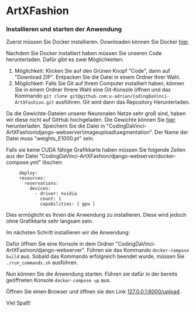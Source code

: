 # ArtXFashion


### Installieren und starten der Anwendung
Zuerst müssen Sie Docker installieren. Downloaden können Sie Docker [hier](https://docs.docker.com/get-docker/).

Nachdem Sie Docker installiert haben müssen Sie unseren Code herunterladen. Dafür gibt es zwei Möglichkeiten:
1. Möglichkeit: Klicken Sie auf den Grünen Knopf "Code", dann auf "Download ZIP". Entpacken Sie die Datei in einem Ordner Ihrer Wahl.
2. Möglichkeit: Falls Sie Git auf Ihrem Computer installiert haben, können Sie in einem Ordner Ihrere Wahl eine Git-Konsole öffnen und das Kommando
  ```git clone git@github.com:u-adrian/CodingDaVinci-ArtXFashion.git``` ausführen. Git wird dann das Repository Herunterladen.
  
 Da die Gewichte-Dateien unserer Neuronalen Netze sehr groß sind, haben wir diese nicht auf GitHub hochgeladen.
 Die Gewichte können Sie [hier](https://artxfashion-hackathon.s3.eu-central-1.amazonaws.com/weights_E1000.pt) herunterladen. Speichern Sie die Datei in "CodingDaVinci-ArtXFashion\django-webserver\imageupload\segmentation". Der Name
 der Datei muss "weights_E1000.pt" sein.
 
 
 Falls sie keine CUDA fähige Grafikkarte haben müssen Sie folgende Zeilen aus der Datei 
 "CodingDaVinci-ArtXFashion/django-webserver/docker-compose.yml" löschen:
 ```
      deploy:
      resources:
        reservations:
          devices:
            - driver: nvidia
              count: 1
              capabilities: [ gpu ]
 ```
 Dies ermöglicht es Ihnen die Anwendung zu installieren. Diese wird jedoch ohne Grafikkarte sehr langsam sein.
 
  
 Im nächsten Schritt installieren wir die Anwendung:
 
 Dafür öffnen Sie eine Konsole in dem Ordner "CodingDaVinci-ArtXFashion/django-webserver".
 Führen sie das Kommando ```docker-compose build``` aus.
 Sobald das Kommando erfolgreich beendet wurde, müssen Sie ```./run_commands.sh``` ausführen.
 
 Nun können Sie die Anwendung starten.
 Führen sie dafür in der bereits geöffneten Konsole ```docker-compose up``` aus.
 
 Öffnen Sie einen Browser und öffnen sie den Link [127.0.0.1:8000/upload](127.0.0.1:8000/upload).
 
 Viel Spaß!
